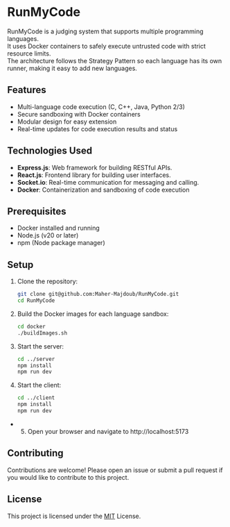 # RunMyCode

RunMyCode is a judging system that supports multiple programming languages.  
It uses Docker containers to safely execute untrusted code with strict resource limits.  
The architecture follows the Strategy Pattern so each language has its own runner, making it easy to add new languages.

## Features

- Multi-language code execution (C, C++, Java, Python 2/3)  
- Secure sandboxing with Docker containers  
- Modular design for easy extension  
- Real-time updates for code execution results and status  

## Technologies Used

- **Express.js**: Web framework for building RESTful APIs.  
- **React.js**: Frontend library for building user interfaces.  
- **Socket.io**: Real-time communication for messaging and calling.  
- **Docker**: Containerization and sandboxing of code execution  

## Prerequisites

- Docker installed and running  
- Node.js (v20 or later)  
- npm (Node package manager)  

## Setup

1. Clone the repository:
    ```bash
    git clone git@github.com:Maher-Majdoub/RunMyCode.git
    cd RunMyCode
    ```

2. Build the Docker images for each language sandbox:
    ```bash
    cd docker
    ./buildImages.sh
    ```

3. Start the server:
    ```bash
    cd ../server
    npm install
    npm run dev
    ```

4. Start the client:
    ```bash
    cd ../client
    npm install
    npm run dev
    ```

- 5. Open your browser and navigate to http://localhost:5173
    
## Contributing

Contributions are welcome! Please open an issue or submit a pull request if you would like to contribute to this project.

## License

This project is licensed under the [MIT](https://opensource.org/licenses/MIT) License. 
